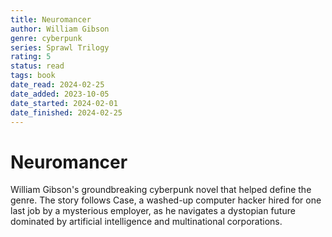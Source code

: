 ```yaml
---
title: Neuromancer
author: William Gibson
genre: cyberpunk
series: Sprawl Trilogy
rating: 5
status: read
tags: book
date_read: 2024-02-25
date_added: 2023-10-05
date_started: 2024-02-01
date_finished: 2024-02-25
---
```


# Neuromancer

William Gibson's groundbreaking cyberpunk novel that helped define the genre. The story follows Case, a washed-up computer hacker hired for one last job by a mysterious employer, as he navigates a dystopian future dominated by artificial intelligence and multinational corporations.
